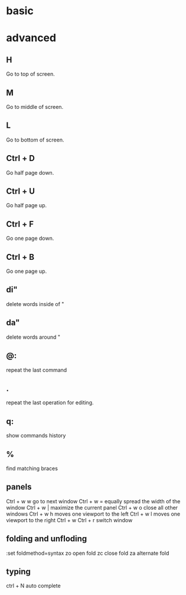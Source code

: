 # basic

# advanced

## H
Go to top of screen.
## M
Go to middle of screen.
## L
Go to bottom of screen.

## Ctrl + D
Go half page down.
## Ctrl + U
Go half page up.
## Ctrl + F
Go one page down.
## Ctrl + B
Go one page up.

## di"
delete words inside of "
## da"
delete words around "
## @:
repeat the last command
## .
repeat the last operation for editing.
## q:
show commands history

## %
find matching braces

## panels
Ctrl + w w go to next window
Ctrl + w = equally spread the width of the window
Ctrl + w | maximize the current panel
Ctrl + w o close all other windows
Ctrl + w h moves one viewport to the left
Ctrl + w l moves one viewport to the right
Ctrl + w Ctrl + r switch window

## folding and  unfloding
:set foldmethod=syntax
zo open fold
zc close fold
za alternate fold

## typing
ctrl + N auto complete
